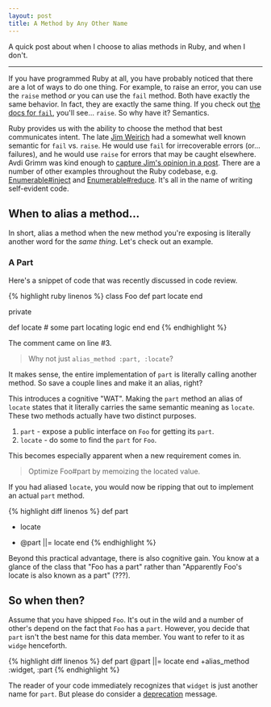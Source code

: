 ```yaml
---
layout: post
title: A Method by Any Other Name
---
```


A quick post about when I choose to alias methods in Ruby, and when I don't.

---

If you have programmed Ruby at all, you have probably noticed that there are a lot of ways to do one thing.
For example, to raise an error, you can use the `raise` method _or_ you can use the `fail` method.
Both have exactly the same behavior.
In fact, they are exactly the same thing.
If you check out [the docs for `fail`][fail], you'll see... `raise`.
So why have it?
Semantics.

Ruby provides us with the ability to choose the method that best communicates intent.
The late [Jim Weirich][jim] had a somewhat well known semantic for `fail` vs. `raise`.
He would use `fail` for irrecoverable errors (or... failures), and he would use `raise` for errors that may be caught elsewhere.
Avdi Grimm was kind enough to [capture Jim's opinion in a post][avdi].
There are a number of other examples throughout the Ruby codebase, e.g. [Enumerable#inject][inject] and [Enumerable#reduce][reduce].
It's all in the name of writing self-evident code.

## When to alias a method...

In short, alias a method when the new method you're exposing is literally another word for the *same thing*.
Let's check out an example.

### A Part

Here's a snippet of code that was recently discussed in code review.

{% highlight ruby linenos %}
class Foo
  def part
    locate
  end

  private

  def locate
    # some part locating logic
  end
end
{% endhighlight %}

The comment came on line #3.

> Why not just `alias_method :part, :locate`?

It makes sense, the entire implementation of `part` is literally calling another method.
So save a couple lines and make it an alias, right?

This introduces a cognitive "WAT".
Making the `part` method an alias of `locate` states that it literally carries the same semantic meaning as `locate`.
These two methods actually have two distinct purposes.

1. `part` - expose a public interface on `Foo` for getting its `part`.
2. `locate` - do some to find the `part` for `Foo`.

This becomes especially apparent when a new requirement comes in.

> Optimize Foo#part by memoizing the located value.

If you had aliased `locate`, you would now be ripping that out to implement an actual `part` method.

{% highlight diff linenos %}
 def part
-  locate
+  @part ||= locate
 end
{% endhighlight %}

Beyond this practical advantage, there is also cognitive gain.
You know at a glance of the class that "Foo has a part" rather than "Apparently Foo's locate is also known as a part" (???).

## So when then?

Assume that you have shipped `Foo`.
It's out in the wild and a number of other's depend on the fact that `Foo` has a `part`.
However, you decide that `part` isn't the best name for this data member.
You want to refer to it as `widge` henceforth.

{% highlight diff linenos %}
 def part
   @part ||= locate
 end
+alias_method :widget, :part
{% endhighlight %}

The reader of your code immediately recognizes that `widget` is just another name for `part`.
But please do consider a [deprecation] message.


[fail]: http://ruby-doc.org/core-2.3.0/Kernel.html#method-i-fail
[jim]: https://en.wikipedia.org/wiki/Jim_Weirich
[avdi]: https://en.wikipedia.org/wiki/Jim_Weirich
[deprecation]: https://en.wikipedia.org/wiki/Deprecation
[inject]: http://ruby-doc.org/core-2.3.0/Enumerable.html#method-i-inject
[reduce]: http://ruby-doc.org/core-2.3.0/Enumerable.html#method-i-reduce
